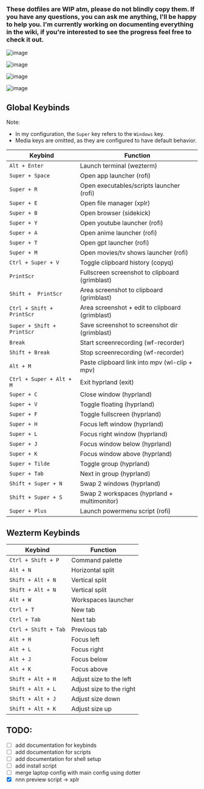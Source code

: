 ### These dotfiles are WIP atm, please do not blindly copy them. If you have any questions, you can ask me anything, I'll be happy to help you. I'm currently working on documenting everything in the wiki, if you're interested to see the progress feel free to check it out. 

![image](https://github.com/justchokingaround/dotfiles/assets/44473782/02395452-dbb4-4a42-a9d0-ec6743004d7c)

![image](https://github.com/justchokingaround/dotfiles/assets/44473782/f34a9399-20ce-4dd2-bc96-dee64e9afc26)

![image](https://github.com/justchokingaround/dotfiles/assets/44473782/8dafcef1-dd00-4463-a944-1f4a4dae4fe6)

![image](https://github.com/justchokingaround/dotfiles/assets/44473782/29e37b2c-ad91-456c-8d12-a08bfcc55e58)

## Global Keybinds

Note: 
- In my configuration, the `Super` key refers to the `Windows` key.
- Media keys are omitted, as they are configured to have default behavior.

|        Keybind             |                 Function                        |
| -------------------------- | ----------------------------------------------- |
| `Alt + Enter`              | Launch terminal (wezterm)                       |
| `Super + Space`            | Open app launcher (rofi)                        |
| `Super + R`                | Open executables/scripts launcher (rofi)        |
| `Super + E`                | Open file manager (xplr)                        |
| `Super + B`                | Open browser (sidekick)                         |
| `Super + Y`                | Open youtube launcher (rofi)                    |
| `Super + A`                | Open anime launcher (rofi)                      |
| `Super + T`                | Open gpt launcher (rofi)                        |
| `Super + M`                | Open movies/tv shows launcher (rofi)            |
| `Ctrl + Super + V`         | Toggle clipboard history (copyq)                |
| `PrintScr`                 | Fullscreen screenshot to clipboard (grimblast)  |
| `Shift +  PrintScr`        | Area screenshot to clipboard (grimblast)        |
| `Ctrl + Shift +  PrintScr` | Area screenshot + edit to clipboard (grimblast) |
| `Super + Shift +  PrintScr`| Save screenshot to screenshot dir (grimblast)   |
| `Break`                    | Start screenrecording (wf-recorder)             |
| `Shift + Break`            | Stop screenrecording (wf-recorder)              |
| `Alt + M`                  | Paste clipboard link into mpv (wl-clip + mpv)   |
| `Ctrl + Super + Alt + M`   | Exit hyprland (exit)                            |
| `Super + C`                | Close window (hyprland)                         |
| `Super + V`                | Toggle floating (hyprland)                      |
| `Super + F`                | Toggle fullscreen (hyprland)                    |
| `Super + H`                | Focus left window (hyprland)                    |
| `Super + L`                | Focus right window (hyprland)                   |
| `Super + J`                | Focus window below (hyprland)                   |
| `Super + K`                | Focus window above (hyprland)                   |
| `Super + Tilde`            | Toggle group (hyprland)                         |
| `Super + Tab`              | Next in group (hyprland)                        |
| `Shift + Super + N`        | Swap 2 windows (hyprland)                       |
| `Shift + Super + S`        | Swap 2 workspaces (hyprland + multimonitor)     |
| `Super + Plus`             | Launch powermenu script (rofi)                  |

## Wezterm Keybinds

|        Keybind             |                 Function                        |
| -------------------------- | ----------------------------------------------- |
| `Ctrl + Shift + P`         | Command palette                                 |
| `Alt + N`                  | Horizontal split                                |
| `Shift + Alt + N`          | Vertical split                                  |
| `Shift + Alt + N`          | Vertical split                                  |
| `Alt + W`                  | Workspaces launcher                             |
| `Ctrl + T`                 | New tab                                         |
| `Ctrl + Tab`               | Next tab                                        |
| `Ctrl + Shift + Tab`       | Previous tab                                    |
| `Alt + H`                  | Focus left                                      |
| `Alt + L`                  | Focus right                                     |
| `Alt + J`                  | Focus below                                     |
| `Alt + K`                  | Focus above                                     |
| `Shift + Alt + H`          | Adjust size to the left                         |
| `Shift + Alt + L`          | Adjust size to the right                        |
| `Shift + Alt + J`          | Adjust size down                                |
| `Shift + Alt + K`          | Adjust size up                                  |

## TODO: 
- [ ] add documentation for keybinds
- [ ] add documentation for scripts
- [ ] add documentation for shell setup
- [ ] add install script
- [ ] merge laptop config with main config using dotter
- [x] nnn preview script -> xplr

